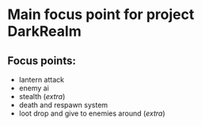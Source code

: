 # Main focus point for project DarkRealm

## **Focus points**:

- lantern attack
- enemy ai
- stealth (*extra*)
- death and respawn system
- loot drop and give to enemies around (*extra*)